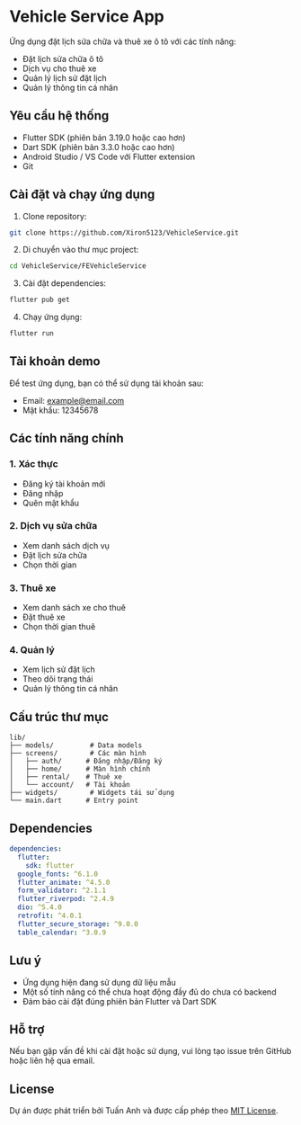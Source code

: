 # Vehicle Service App

Ứng dụng đặt lịch sửa chữa và thuê xe ô tô với các tính năng:
- Đặt lịch sửa chữa ô tô
- Dịch vụ cho thuê xe
- Quản lý lịch sử đặt lịch
- Quản lý thông tin cá nhân

## Yêu cầu hệ thống

- Flutter SDK (phiên bản 3.19.0 hoặc cao hơn)
- Dart SDK (phiên bản 3.3.0 hoặc cao hơn)
- Android Studio / VS Code với Flutter extension
- Git

## Cài đặt và chạy ứng dụng

1. Clone repository:
```bash
git clone https://github.com/Xiron5123/VehicleService.git
```

2. Di chuyển vào thư mục project:
```bash
cd VehicleService/FEVehicleService
```

3. Cài đặt dependencies:
```bash
flutter pub get
```

4. Chạy ứng dụng:
```bash
flutter run
```

## Tài khoản demo

Để test ứng dụng, bạn có thể sử dụng tài khoản sau:
- Email: example@email.com
- Mật khẩu: 12345678

## Các tính năng chính

### 1. Xác thực
- Đăng ký tài khoản mới
- Đăng nhập
- Quên mật khẩu

### 2. Dịch vụ sửa chữa
- Xem danh sách dịch vụ
- Đặt lịch sửa chữa
- Chọn thời gian

### 3. Thuê xe
- Xem danh sách xe cho thuê
- Đặt thuê xe
- Chọn thời gian thuê

### 4. Quản lý
- Xem lịch sử đặt lịch
- Theo dõi trạng thái
- Quản lý thông tin cá nhân

## Cấu trúc thư mục

```
lib/
├── models/         # Data models
├── screens/        # Các màn hình
│   ├── auth/      # Đăng nhập/Đăng ký
│   ├── home/      # Màn hình chính
│   ├── rental/    # Thuê xe
│   └── account/   # Tài khoản
├── widgets/        # Widgets tái sử dụng
└── main.dart      # Entry point
```

## Dependencies

```yaml
dependencies:
  flutter:
    sdk: flutter
  google_fonts: ^6.1.0
  flutter_animate: ^4.5.0
  form_validator: ^2.1.1
  flutter_riverpod: ^2.4.9
  dio: ^5.4.0
  retrofit: ^4.0.1
  flutter_secure_storage: ^9.0.0
  table_calendar: ^3.0.9
```

## Lưu ý

- Ứng dụng hiện đang sử dụng dữ liệu mẫu
- Một số tính năng có thể chưa hoạt động đầy đủ do chưa có backend
- Đảm bảo cài đặt đúng phiên bản Flutter và Dart SDK

## Hỗ trợ

Nếu bạn gặp vấn đề khi cài đặt hoặc sử dụng, vui lòng tạo issue trên GitHub hoặc liên hệ qua email.

## License

Dự án được phát triển bởi Tuấn Anh và được cấp phép theo [MIT License](LICENSE).
